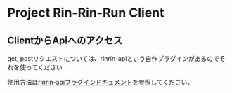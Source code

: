 # Project Rin-Rin-Run Client

## ClientからApiへのアクセス

get, postリクエストについては、rinrin-apiという自作プラグインがあるのでそれを使ってください

使用方法は[rinrin-apiプラグインドキュメント](./about-rinrin-api-plugin.md)を参照してください．

